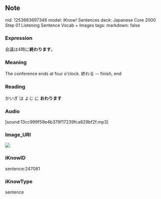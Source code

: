 ## Note
nid: 1253683697348
model: iKnow! Sentences
deck: Japanese Core 2000 Step 01 Listening Sentence Vocab + Images
tags: 
markdown: false

### Expression
<!DOCTYPE html>
<title></title>
会議は4時に<b>終わります</b>。



### Meaning
The conference ends at four o'clock.
終わる -- finish, end

### Reading
<!DOCTYPE html>
<title></title>
かいぎ は よじ に <b>おわります</b>



### Audio
[sound:13cc999f59e4b379f17239fca629bf2f.mp3]

### Image_URI
<!DOCTYPE html>
<title></title>
<img src="f15f4706f5d8aeddfd3404ac12338e6c.jpg">



### iKnowID
sentence:247081

### iKnowType
sentence
